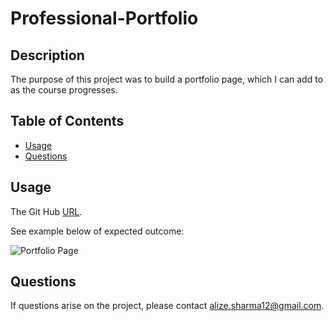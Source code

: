 # Professional-Portfolio

## Description
The purpose of this project was to  build a portfolio page, which I can add to as the course progresses.

## Table of Contents 
* [Usage](#usage)
* [Questions](#questions)

## Usage 
The  Git Hub [URL](https://alizasharma.github.io/professional-portfolio/). 

See example below of expected outcome:

![Portfolio Page](/assets/02-advanced-css-homework-demo.gif)

## Questions 
If questions arise on the project, please contact alize.sharma12@gmail.com. 